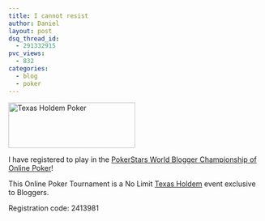 ```yaml
---
title: I cannot resist
author: Daniel
layout: post
dsq_thread_id:
  - 291332915
pvc_views:
  - 832
categories:
  - blog
  - poker
---
```

<p><a href="http://www.pokerstars.com/blog_tournament/"><img src="http://www.pokerstars.com/blog_tournament/images/blogger-tournament-2006-2.gif" alt="Texas Holdem Poker" width="250" height="90" border="0"/></a>
<p>I have registered to play in the <a href="http://www.pokerstars.com/blog_tournament/">PokerStars World Blogger Championship of Online Poker</a>! </p>
<p>This Online Poker Tournament is a No Limit <a href="http://www.pokerstars.com/">Texas Holdem</a> event exclusive to Bloggers.</p>
<p>Registration code: 2413981</p>
